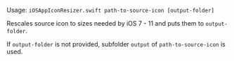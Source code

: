 Usage: `iOSAppIconResizer.swift path-to-source-icon [output-folder]`

Rescales source icon to sizes needed by iOS 7 - 11 and puts them to `output-folder`.

If `output-folder` is not provided, subfolder `output` of `path-to-source-icon` is used.
